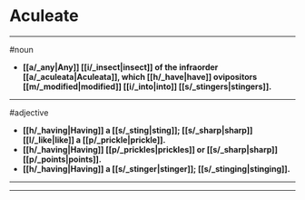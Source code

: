# Aculeate
---
#noun
- **[[a/_any|Any]] [[i/_insect|insect]] of the infraorder [[a/_aculeata|Aculeata]], which [[h/_have|have]] ovipositors [[m/_modified|modified]] [[i/_into|into]] [[s/_stingers|stingers]].**
---
#adjective
- **[[h/_having|Having]] a [[s/_sting|sting]]; [[s/_sharp|sharp]] [[l/_like|like]] a [[p/_prickle|prickle]].**
- **[[h/_having|Having]] [[p/_prickles|prickles]] or [[s/_sharp|sharp]] [[p/_points|points]].**
- **[[h/_having|Having]] a [[s/_stinger|stinger]]; [[s/_stinging|stinging]].**
---
---
